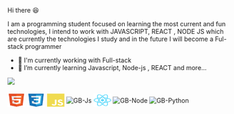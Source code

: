 Hi there 😆

   I am a programming student focused on learning the most current and fun technologies, I intend to work with JAVASCRIPT, REACT , NODE JS which are currently the          technologies I study and in the future I will become a Ful-stack programmer

- 🔭 I'm currently working with Full-stack
- 🌱 I’m currently learning Javascript, Node-js , REACT and more...

<div align="start">
  <img height="180em" src="https://github-readme-stats.vercel.app/api?username=Gbxiis&show_icons=true&theme=dark&include_all_commits=true&count_private=true"/>
<!--   <img height="180em" src="https://github-readme-stats.vercel.app/api/top-langs/?username=Gbxiis&layout=compact&langs_count=7&theme=dark"/> -->
</div>
<div style="display: inline_block"><br>
   <img align="center" alt="GB-HTML" height="30" width="40" src="https://raw.githubusercontent.com/devicons/devicon/master/icons/html5/html5-original.svg">
   <img align="center" alt="GB-CSS" height="30" width="40" src="https://raw.githubusercontent.com/devicons/devicon/master/icons/css3/css3-original.svg">
   <img align="center" alt="GB-Js" height="30" width="40" src="https://raw.githubusercontent.com/devicons/devicon/master/icons/javascript/javascript-plain.svg">
   <img align="center" alt="GB-Js" height="30" width="40"  src="https://cdn.jsdelivr.net/gh/devicons/devicon/icons/bootstrap/bootstrap-original.svg">
   <img align="center" alt="GB-React" height="30" width="40"src="https://raw.githubusercontent.com/devicons/devicon/master/icons/react/react-original.svg">
<!--    <img align="center" alt="GB-Angular" height="30" width="40" src="https://cdn.jsdelivr.net/gh/devicons/devicon/icons/angularjs/angularjs-original.svg"> -->
   <img align="center" alt="GB-Node" height="30" width="40" src="https://cdn.jsdelivr.net/gh/devicons/devicon/icons/nodejs/nodejs-original.svg">
   <img align="center" alt="GB-Python" height="30" width="40" src="https://cdn.jsdelivr.net/gh/devicons/devicon/icons/python/python-original.svg">
<!--    <img align="center" alt="GB-Php" height="30" width="40"src="https://cdn.jsdelivr.net/gh/devicons/devicon/icons/php/php-original.svg"> -->
<!--    <img align="center" alt="GB-Java" height="30" width="40" src="https://cdn.jsdelivr.net/gh/devicons/devicon/icons/java/java-original.svg">
   <img align="center" alt="GB-Django" height="30" width="40" src="https://cdn.jsdelivr.net/gh/devicons/devicon/icons/django/django-plain-wordmark.svg">
   <img align="center" alt="GB-Ruby" height="30" width="40" src="https://cdn.jsdelivr.net/gh/devicons/devicon/icons/ruby/ruby-original.svg">
   <img align="center" alt="GB-MongoDb" height="30" width="40"    src="https://cdn.jsdelivr.net/gh/devicons/devicon/icons/mongodb/mongodb-original.svg"> -->
   
   
   
   


</div>






  ##




